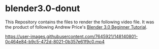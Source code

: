 # blender3.0-donut
This Repository contains the files to render the following video file. It was the product of following Andrew Price's [Blender 3.0 Beginner Tutorial](https://www.youtube.com/watch?v=nIoXOplUvAw). 


https://user-images.githubusercontent.com/7645921/148140801-0c464e84-b9c5-472d-8021-0b357e61f9c0.mp4

